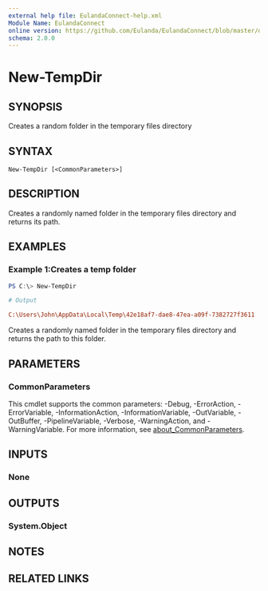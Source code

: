 ```yaml
---
external help file: EulandaConnect-help.xml
Module Name: EulandaConnect
online version: https://github.com/Eulanda/EulandaConnect/blob/master/docs/New-TempDir.md
schema: 2.0.0
---
```


# New-TempDir

## SYNOPSIS
Creates a random folder in the temporary files directory 

## SYNTAX

```
New-TempDir [<CommonParameters>]
```

## DESCRIPTION
Creates a randomly named folder in the temporary files directory and returns its path.

## EXAMPLES

### Example 1:Creates a temp folder
```powershell
PS C:\> New-TempDir
```

```ini
# Output

C:\Users\John\AppData\Local\Temp\42e18af7-dae8-47ea-a09f-7382727f3611
```

Creates a randomly named folder in the temporary files directory and returns the path to this folder.

## PARAMETERS

### CommonParameters
This cmdlet supports the common parameters: -Debug, -ErrorAction, -ErrorVariable, -InformationAction, -InformationVariable, -OutVariable, -OutBuffer, -PipelineVariable, -Verbose, -WarningAction, and -WarningVariable. For more information, see [about_CommonParameters](http://go.microsoft.com/fwlink/?LinkID=113216).

## INPUTS

### None

## OUTPUTS

### System.Object
## NOTES

## RELATED LINKS
